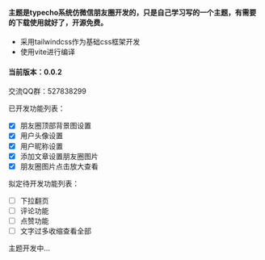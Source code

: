 #### 主题是typecho系统仿微信朋友圈开发的，只是自己学习写的一个主题，有需要的下载使用就好了，开源免费。
- 采用tailwindcss作为基础css框架开发
- 使用vite进行编译

#### 当前版本：0.0.2

交流QQ群：527838299

已开发功能列表：
- [x] 朋友圈顶部背景图设置
- [x] 用户头像设置
- [x] 用户昵称设置
- [x] 添加文章设置朋友圈图片
- [x] 朋友圈图片点击放大查看

拟定待开发功能列表：
- [ ] 下拉翻页
- [ ] 评论功能
- [ ] 点赞功能
- [ ] 文字过多收缩查看全部

主题开发中...
